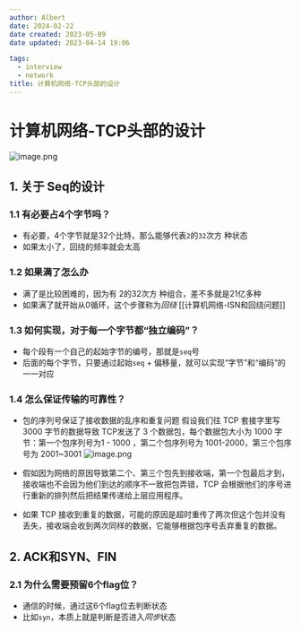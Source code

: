 ```yaml
---
author: Albert
date: 2024-02-22
date created: 2023-05-09
date updated: 2023-04-14 19:06

tags:
  - interview
  - network
title: 计算机网络-TCP头部的设计
---
```


# 计算机网络-TCP头部的设计

![image.png](https://img-20221128.oss-cn-shanghai.aliyuncs.com/img-2022-11/20230414150654.png)

## 1. 关于 Seq的设计

### 1.1 有必要占4个字节吗？

- 有必要，4个字节就是32个比特，那么能够代表`2`的`32`次方 种状态
- 如果太小了，回绕的频率就会太高

### 1.2 如果满了怎么办

- 满了是比较困难的，因为有 2的32次方 种组合，差不多就是21亿多种
- 如果满了就开始从0循环，这个步骤称为*回绕*
  [[计算机网络-ISN和回绕问题]]

### 1.3 如何实现，对于每一个字节都“独立编码”？

- 每个段有一个自己的起始字节的编号，那就是`seq`号
- 后面的每个字节，只要通过起始`seq` + 偏移量，就可以实现“字节”和“编码”的一一对应

### 1.4 怎么保证传输的可靠性？

- 包的序列号保证了接收数据的乱序和重复问题 假设我们往 TCP 套接字里写 3000 字节的数据导致 TCP发送了 3 个数据包，每个数据包大小为 1000 字节：第一个包序列号为1 - 1000 ，第二个包序列号为 1001-2000，第三个包序号为 2001~3001
  ![image.png](https://img-20221128.oss-cn-shanghai.aliyuncs.com/img-2022-11/20230414190626.png)

- 假如因为网络的原因导致第二个、第三个包先到接收端，第一个包最后才到，接收端也不会因为他们到达的顺序不一致把包弄错，TCP 会根据他们的序号进行重新的排列然后把结果传递给上层应用程序。
- 如果 TCP 接收到重复的数据，可能的原因是超时重传了两次但这个包并没有丢失，接收端会收到两次同样的数据，它能够根据包序号丢弃重复的数据。

## 2. ACK和SYN、FIN

### 2.1 为什么需要预留6个flag位？

- 通信的时候，通过这6个flag位去判断状态
- 比如`syn`，本质上就是判断是否进入*同步*状态
